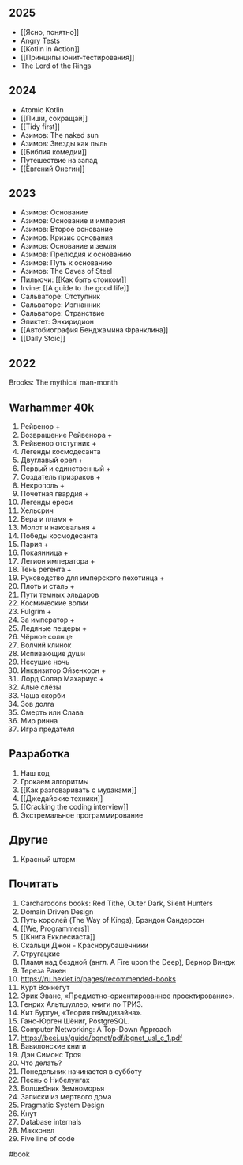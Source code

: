 ## 2025

- [[Ясно, понятно]]
- Angry Tests
- [[Kotlin in Action]]
- [[Принципы юнит-тестирования]]
- The Lord of the Rings

## 2024

- Atomic Kotlin
- [[Пиши, сокращай]]
- [[Tidy first]]
- Азимов: The naked sun
- Азимов: Звезды как пыль
- [[Библия комедии]]
- Путешествие на запад
- [[Евгений Онегин]]

## 2023

- Азимов: Основание
- Азимов: Основание и империя 
- Азимов: Второе основание 
- Азимов: Кризис основания 
- Азимов: Основание и земля
- Азимов: Прелюдия к основанию 
- Азимов: Путь к основанию
- Азимов: The Caves of Steel
- Пильючи: [[Как быть стоиком]]
- Irvine: [[A guide to the good life]]
- Сальваторе: Отступник
- Сальваторе: Изгнанник
- Сальваторе: Странствие 
- Эпиктет: Энхиридион
- [[Автобиография Бенджамина Франклина]]
- [[Daily Stoic]]

## 2022

Brooks: The mythical man-month

## Warhammer 40k
1. Рейвенор +
2. Возвращение Рейвенора +
3. Рейвенор отступник +
4. Легенды космодесанта 
5. Двуглавый орел +
6. Первый и единственный +
7. Создатель призраков +
8. Некрополь +
9. Почетная гвардия +
10. Легенды ереси 
11. Хельсрич
12. Вера и пламя +
13. Молот и наковальня +
14. Победы космодесанта
15. Пария +
16. Покаянница +
17. Легион императора +
18. Тень регента +
19. Руководство для имперского пехотинца +
20. Плоть и сталь +
21. Пути темных эльдаров
22. Космические волки
23. Fulgrim +
24. За император +
25. Ледяные пещеры +
26. Чёрное солнце 
27. Волчий клинок
28. Испивающие души
29. Несущие ночь
30. Инквизитор Эйзенхорн +
31. Лорд Солар Махариус +
32. Алые слёзы 
33. Чаша скорби
34. Зов долга
35. Смерть или Слава 
36. Мир ринна
37. Игра предателя 

## Разработка

1. Наш код
2. Грокаем алгоритмы
3. [[Как разговаривать с мудаками]]
4. [[Джедайские техники]]
5. [[Cracking the coding interview]]
6. Экстремальное  программирование

## Другие
1. Красный шторм

## Почитать

1. Carcharodons books: Red Tithe, Outer Dark, Silent Hunters
2. Domain Driven Design
3. Путь королей (The Way of Kings), Брэндон Сандерсон
4. [[We, Programmers]]
5. [[Книга Екклесиаста]]
6. Скальци Джон - Краснорубашечники
7. Стругацкие
8. Пламя над бездной (англ. A Fire upon the Deep), Вернор Виндж
9. Тереза Ракен
10. https://ru.hexlet.io/pages/recommended-books
11. Курт Воннегут
12. Эрик Эванс, «Предметно-ориентированное проектирование».
13. Генрих Альтшуллер, книги по ТРИЗ. 
14. Кит Бургун, «Теория геймдизайна».
15. Ганс-Юрген Шёниг, PostgreSQL. 
16. Computer Networking: A Top-Down Approach
17. https://beej.us/guide/bgnet/pdf/bgnet_usl_c_1.pdf
18. Вавилонские книги
19. Дэн Симонс Троя
20. Что делать?
21. Понедельник начинается в субботу
22. Песнь о Нибелунгах
23. Волшебник Земноморья
24. Записки из мертвого дома
25. Pragmatic System Design
26. Кнут
27. Database internals
28. Макконел
29. Five line of code

#book